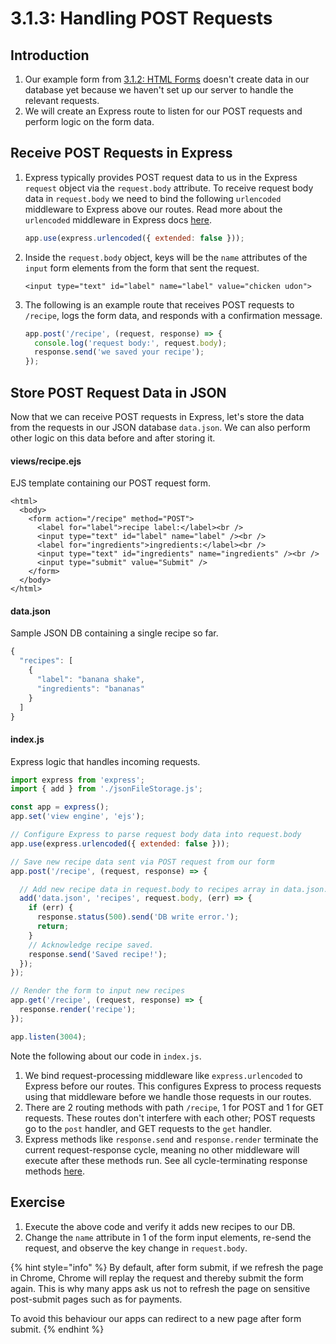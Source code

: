 # 3.1.3: Handling POST Requests

## Introduction

1. Our example form from [3.1.2: HTML Forms](3.1.2-html-forms.md) doesn't create data in our database yet because we haven't set up our server to handle the relevant requests.
2. We will create an Express route to listen for our POST requests and perform logic on the form data.

## Receive POST Requests in Express

1. Express typically provides POST request data to us in the Express `request` object via the `request.body` attribute. To receive request body data in `request.body` we need to bind the following `urlencoded` middleware to Express above our routes. Read more about the `urlencoded` middleware in Express docs [here](https://expressjs.com/en/api.html#express.urlencoded).

   ```javascript
   app.use(express.urlencoded({ extended: false }));
   ```

2. Inside the `request.body` object, keys will be the `name` attributes of the `input` form elements from the form that sent the request.

   ```markup
   <input type="text" id="label" name="label" value="chicken udon">
   ```

3. The following is an example route that receives POST requests to `/recipe`, logs the form data, and responds with a confirmation message.

   ```javascript
   app.post('/recipe', (request, response) => {
     console.log('request body:', request.body);
     response.send('we saved your recipe');
   });
   ```

## Store POST Request Data in JSON

Now that we can receive POST requests in Express, let's store the data from the requests in our JSON database `data.json`. We can also perform other logic on this data before and after storing it.

#### views/recipe.ejs

EJS template containing our POST request form.

```markup
<html>
  <body>
    <form action="/recipe" method="POST">
      <label for="label">recipe label:</label><br />
      <input type="text" id="label" name="label" /><br />
      <label for="ingredients">ingredients:</label><br />
      <input type="text" id="ingredients" name="ingredients" /><br />
      <input type="submit" value="Submit" />
    </form>
  </body>
</html>
```

#### data.json

Sample JSON DB containing a single recipe so far.

```javascript
{
  "recipes": [
    {
      "label": "banana shake",
      "ingredients": "bananas"
    }
  ]
}
```

#### index.js

Express logic that handles incoming requests.

```javascript
import express from 'express';
import { add } from './jsonFileStorage.js';

const app = express();
app.set('view engine', 'ejs');

// Configure Express to parse request body data into request.body
app.use(express.urlencoded({ extended: false }));

// Save new recipe data sent via POST request from our form
app.post('/recipe', (request, response) => {

  // Add new recipe data in request.body to recipes array in data.json.
  add('data.json', 'recipes', request.body, (err) => {
    if (err) {
      response.status(500).send('DB write error.');
      return;
    }
    // Acknowledge recipe saved.
    response.send('Saved recipe!');
  });
});

// Render the form to input new recipes
app.get('/recipe', (request, response) => {
  response.render('recipe');
});

app.listen(3004);
```

Note the following about our code in `index.js`.

1. We bind request-processing middleware like `express.urlencoded` to Express before our routes. This configures Express to process requests using that middleware before we handle those requests in our routes. 
2. There are 2 routing methods with path `/recipe`, 1 for POST and 1 for GET requests. These routes don't interfere with each other; POST requests go to the `post` handler, and GET requests to the `get` handler.
3. Express methods like `response.send` and `response.render` terminate the current request-response cycle, meaning no other middleware will execute after these methods run. See all cycle-terminating response methods [here](https://expressjs.com/en/guide/routing.html#response-methods).

## Exercise

1. Execute the above code and verify it adds new recipes to our DB.
2. Change the `name` attribute in 1 of the form input elements, re-send the request, and observe the key change in `request.body`.

{% hint style="info" %}
By default, after form submit, if we refresh the page in Chrome, Chrome will replay the request and thereby submit the form again. This is why many apps ask us not to refresh the page on sensitive post-submit pages such as for payments.

To avoid this behaviour our apps can redirect to a new page after form submit.
{% endhint %}

